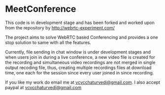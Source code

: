 # MeetConference
This code is in development stage and has been forked and worked upon from the repository by http://webrtc-experiment.com/

The project aims to solve WebRTC based Conferencing and provides a one stop solution to same with all the features.

Currently, file sending in chat window is under development stages and when users join in during a live conference, a new video file is created for the recording and simultaneous video recordings are not merged in single output recoding file, thus, creating multiple recordings files at download time, one each for the session since every user joined in since recording.

If you like my work do email me at vcvcchaturvedi@gmail.com. I also accept paypal at vcvcchaturvedi@gmail.com
